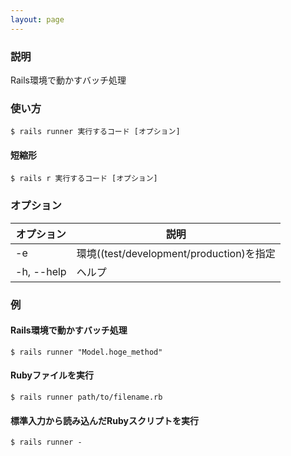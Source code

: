 ```yaml
---
layout: page
---
```


### 説明

Rails環境で動かすバッチ処理

### 使い方

    $ rails runner 実行するコード [オプション]

#### 短縮形

    $ rails r 実行するコード [オプション]

### オプション

| オプション      | 説明                                  |
| ---------- | ----------------------------------- |
| -e         | 環境((test/development/production)を指定 |
| -h, --help | ヘルプ                                 |

### 例

#### Rails環境で動かすバッチ処理

    $ rails runner "Model.hoge_method"

#### Rubyファイルを実行

    $ rails runner path/to/filename.rb

#### 標準入力から読み込んだRubyスクリプトを実行

    $ rails runner -
